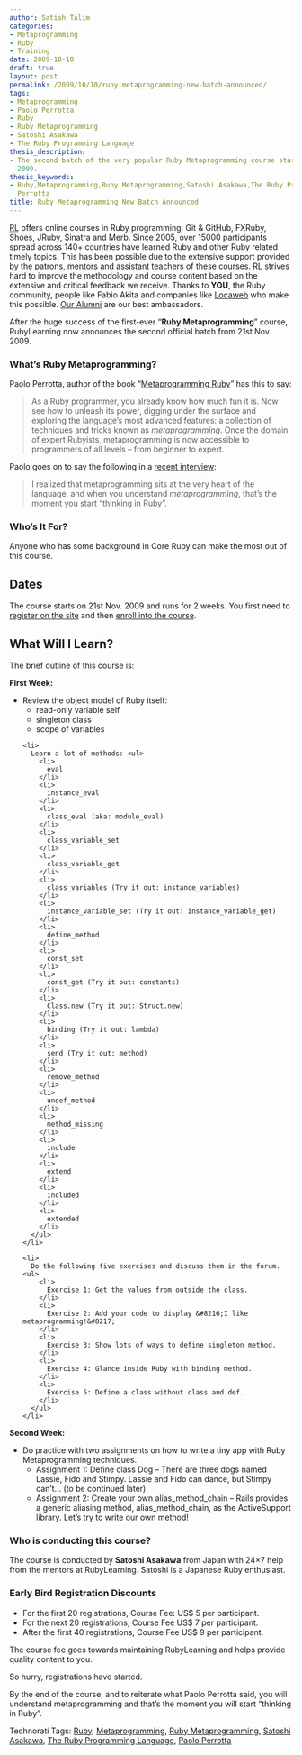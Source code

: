 ```yaml
---
author: Satish Talim
categories:
- Metaprogramming
- Ruby
- Training
date: 2009-10-10
draft: true
layout: post
permalink: /2009/10/10/ruby-metaprogramming-new-batch-announced/
tags:
- Metaprogramming
- Paolo Perrotta
- Ruby
- Ruby Metaprogramming
- Satoshi Asakawa
- The Ruby Programming Language
thesis_description:
- The second batch of the very popular Ruby Metaprogramming course starts 21st Nov.
  2009.
thesis_keywords:
- Ruby,Metaprogramming,Ruby Metaprogramming,Satoshi Asakawa,The Ruby Programming Language,Paolo
  Perrotta
title: Ruby Metaprogramming New Batch Announced
---
```


<div>
  <p class="update">
    <abbr title="RubyLearning">RL</abbr> offers online courses in Ruby programming, Git & GitHub, FXRuby, Shoes, JRuby, Sinatra and Merb. Since 2005, over 15000 participants spread across 140+ countries have learned Ruby and other Ruby related timely topics. This has been possible due to the extensive support provided by the patrons, mentors and assistant teachers of these courses. RL strives hard to improve the methodology and course content based on the extensive and critical feedback we receive. Thanks to <strong>YOU</strong>, the Ruby community, people like Fabio Akita and companies like <a href="http://www.locaweb.com.br/portal.asp?utm_campaign=Rails&utm_source=rubylearning&utm_medium=banner">Locaweb</a> who make this possible. <a href="http://rubylearning.com/other/testimonials.html">Our Alumni</a> are our best ambassadors.
  </p>
  
  <p>
    <span class="drop_cap">A</span>fter the huge success of the first-ever &#8220;<strong>Ruby Metaprogramming</strong>&#8221; course, RubyLearning now announces the second official batch from 21st Nov. 2009.
  </p>
  
  <h3>
    What&#8217;s Ruby Metaprogramming?
  </h3>
  
  <p>
    Paolo Perrotta, author of the book &#8220;<a href="http://www.pragprog.com/titles/ppmetr/metaprogramming-ruby">Metaprogramming Ruby</a>&#8221; has this to say:
  </p>
  
  <blockquote>
    <p>
      As a Ruby programmer, you already know how much fun it is. Now see how to unleash its power, digging under the surface and exploring the language&#8217;s most advanced features: a collection of techniques and tricks known as <em>metaprogramming</em>. Once the domain of expert Rubyists, metaprogramming is now accessible to programmers of all levels &#8211; from beginner to expert.
    </p>
  </blockquote>
  
  <p>
    Paolo goes on to say the following in a <a href="http://rubylearning.com/blog/2009/07/01/interview-author-paolo-perrotta/">recent interview</a>:
  </p>
  
  <blockquote>
    <p>
      I realized that metaprogramming sits at the very heart of the language, and when you understand <em>metaprogramming</em>, that&#8217;s the moment you start &#8220;thinking in Ruby&#8221;.
    </p>
  </blockquote>
  
  <h3>
    Who&#8217;s It For?
  </h3>
  
  <p>
    Anyone who has some background in Core Ruby can make the most out of this course.
  </p>
  
  <h2>
    Dates
  </h2>
  
  <p>
    The course starts on 21st Nov. 2009 and runs for 2 weeks. You first need to <a href="http://rubylearning.org/">register on the site</a> and then <a href="http://rubylearning.org/class/course/view.php?id=48">enroll into the course</a>.
  </p>
  
  <h2>
    What Will I Learn?
  </h2>
  
  <p>
    The brief outline of this course is:
  </p>
  
  <p>
    <b>First Week:</b>
  </p>
  
  <ul>
    <li>
      Review the object model of Ruby itself: <ul>
        <li>
          read-only variable self
        </li>
        <li>
          singleton class
        </li>
        <li>
          scope of variables
        </li>
      </ul>
    </li>
    
    <li>
      Learn a lot of methods: <ul>
        <li>
          eval
        </li>
        <li>
          instance_eval
        </li>
        <li>
          class_eval (aka: module_eval)
        </li>
        <li>
          class_variable_set
        </li>
        <li>
          class_variable_get
        </li>
        <li>
          class_variables (Try it out: instance_variables)
        </li>
        <li>
          instance_variable_set (Try it out: instance_variable_get)
        </li>
        <li>
          define_method
        </li>
        <li>
          const_set
        </li>
        <li>
          const_get (Try it out: constants)
        </li>
        <li>
          Class.new (Try it out: Struct.new)
        </li>
        <li>
          binding (Try it out: lambda)
        </li>
        <li>
          send (Try it out: method)
        </li>
        <li>
          remove_method
        </li>
        <li>
          undef_method
        </li>
        <li>
          method_missing
        </li>
        <li>
          include
        </li>
        <li>
          extend
        </li>
        <li>
          included
        </li>
        <li>
          extended
        </li>
      </ul>
    </li>
    
    <li>
      Do the following five exercises and discuss them in the forum. <ul>
        <li>
          Exercise 1: Get the values from outside the class.
        </li>
        <li>
          Exercise 2: Add your code to display &#8216;I like metaprogramming!&#8217;
        </li>
        <li>
          Exercise 3: Show lots of ways to define singleton method.
        </li>
        <li>
          Exercise 4: Glance inside Ruby with binding method.
        </li>
        <li>
          Exercise 5: Define a class without class and def.
        </li>
      </ul>
    </li>
  </ul>
  
  <p>
    <b>Second Week:</b>
  </p>
  
  <ul>
    <li>
      Do practice with two assignments on how to write a tiny app with Ruby Metaprogramming techniques. <ul>
        <li>
          Assignment 1: Define class Dog &#8211; There are three dogs named Lassie, Fido and Stimpy. Lassie and Fido can dance, but Stimpy can&#8217;t&#8230; (to be continued later)
        </li>
        <li>
          Assignment 2: Create your own alias_method_chain &#8211; Rails provides a generic aliasing method, alias_method_chain, as the ActiveSupport library. Let&#8217;s try to write our own method!
        </li>
      </ul>
    </li>
  </ul>
  
  <h3>
    Who is conducting this course?
  </h3>
  
  <p>
    The course is conducted by <b>Satoshi Asakawa</b> from Japan with 24&#215;7 help from the mentors at RubyLearning. Satoshi is a Japanese Ruby enthusiast.
  </p>
  
  <h3>
    Early Bird Registration Discounts
  </h3>
  
  <ul>
    <li>
      For the first 20 registrations, Course Fee: US$ 5 per participant.
    </li>
    <li>
      For the next 20 registrations, Course Fee US$ 7 per participant.
    </li>
    <li>
      After the first 40 registrations, Course Fee US$ 9 per participant.
    </li>
  </ul>
  
  <p>
    The course fee goes towards maintaining RubyLearning and helps provide quality content to you.
  </p>
  
  <p>
    So hurry, registrations have started.
  </p>
  
  <p class="alert">
    By the end of the course, and to reiterate what Paolo Perrotta said, you will understand metaprogramming and that&#8217;s the moment you will start &#8220;thinking in Ruby&#8221;.
  </p>
</div>

Technorati Tags: <a href="http://technorati.com/tag/Ruby" rel="tag">Ruby</a>, <a href="http://technorati.com/tag/Metaprogramming" rel="tag">Metaprogramming</a>, <a href="http://technorati.com/tag/Ruby+Metaprogramming" rel="tag">Ruby Metaprogramming</a>, <a href="http://technorati.com/tag/Satoshi+Asakawa" rel="tag">Satoshi Asakawa</a>, <a href="http://technorati.com/tag/The+Ruby+Programming+Language" rel="tag">The Ruby Programming Language</a>, <a href="http://technorati.com/tag/Paolo+Perrotta" rel="tag">Paolo Perrotta</a>
